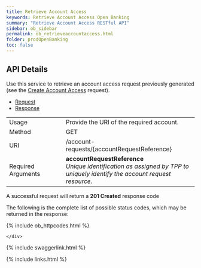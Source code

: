 ```yaml
---
title: Retrieve Account Access
keywords: Retrieve Account Access Open Banking 
summary: "Retrieve Account Access RESTful API"
sidebar: ob_sidebar
permalink: ob_retrieveaccountaccess.html
folder: prodOpenBanking
toc: false
---
```


## API Details

Use this service to retrieve an account access request previously generated (see the [Create Account Access](ob_createaccountaccess.html) request). 



<ul id="profileTabs" class="nav nav-tabs">
    <li class="active"><a href="#profile" data-toggle="tab">Request</a></li>
    <li><a href="#about" data-toggle="tab">Response</a></li>
   
</ul>
  <div class="tab-content">
<div role="tabpanel" class="tab-pane active" id="profile">


  <table>
<colgroup>
<col width="30%" />
<col width="90%" />
</colgroup>

<tbody>
<tr>
<td markdown="span">Usage</td>
<td markdown="span">Provide the URI of the required account. </td>
</tr>
<tr>
<td markdown="span">Method</td>
<td markdown="span"><span class="label label-success">GET </span>
</td>
</tr>
<tr>
<td markdown="span">URI</td>
<td markdown="span">/account-requests/{accountRequestReference}
</td>
</tr>
<tr>
<td markdown="span">Required Arguments</td>
<td markdown="span"><b>accountRequestReference</b>
<br/><i>Unique identification as assigned by TPP to uniquely identify the account request resource.</i>
</td>
</tr>
</tbody>
</table>



</div>

<div role="tabpanel" class="tab-pane" id="about">
<p>A successful request will return a <b>201 Created</b> response code</p>
<p>The following is the complete list of possible status codes, which may be returned in the response:</p>
    {% include ob_httpcodes.html %}
    
 
    </div>


</div>

{% include swaggerlink.html %}

{% include links.html %}

